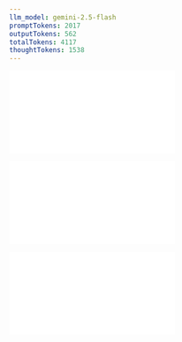 ```yaml
---
llm_model: gemini-2.5-flash
promptTokens: 2017
outputTokens: 562
totalTokens: 4117
thoughtTokens: 1538
---
```


![@](steps/_.3eb68380.md)

![@](steps/question.bc9d1e40.md)

![@](steps/response.a9c5dd38.md)